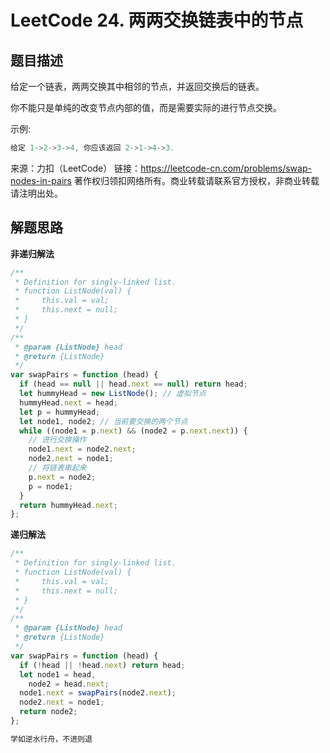 # LeetCode 24. 两两交换链表中的节点

## 题目描述

给定一个链表，两两交换其中相邻的节点，并返回交换后的链表。

你不能只是单纯的改变节点内部的值，而是需要实际的进行节点交换。

示例:

```javascript
给定 1->2->3->4, 你应该返回 2->1->4->3.
```

来源：力扣（LeetCode）
链接：https://leetcode-cn.com/problems/swap-nodes-in-pairs
著作权归领扣网络所有。商业转载请联系官方授权，非商业转载请注明出处。

## 解题思路

**非递归解法**

```javascript
/**
 * Definition for singly-linked list.
 * function ListNode(val) {
 *     this.val = val;
 *     this.next = null;
 * }
 */
/**
 * @param {ListNode} head
 * @return {ListNode}
 */
var swapPairs = function (head) {
  if (head == null || head.next == null) return head;
  let hummyHead = new ListNode(); // 虚拟节点
  hummyHead.next = head;
  let p = hummyHead;
  let node1, node2; // 当前要交换的两个节点
  while ((node1 = p.next) && (node2 = p.next.next)) {
    // 进行交换操作
    node1.next = node2.next;
    node2.next = node1;
    // 将链表串起来
    p.next = node2;
    p = node1;
  }
  return hummyHead.next;
};
```

**递归解法**

```javascript
/**
 * Definition for singly-linked list.
 * function ListNode(val) {
 *     this.val = val;
 *     this.next = null;
 * }
 */
/**
 * @param {ListNode} head
 * @return {ListNode}
 */
var swapPairs = function (head) {
  if (!head || !head.next) return head;
  let node1 = head,
    node2 = head.next;
  node1.next = swapPairs(node2.next);
  node2.next = node1;
  return node2;
};
```

```javascript
学如逆水行舟，不进则退
```
